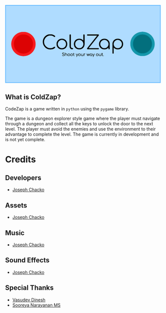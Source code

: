 ![Title Image](assets/images/TitleCard.png)

## What is ColdZap?

CodeZap is a game written in `python` using the `pygame` library.

The game is a dungeon explorer style game where the player must navigate through a dungeon and collect all
the keys to unlock the door to the next level. The player must avoid the enemies and use the environment to
their advantage to complete the level. The game is currently in development and is not yet complete.

# Credits

## Developers

- [Joseph Chacko](https://github.com/CrystallineXXII)

## Assets

- [Joseph Chacko](https://github.com/CrystallineXXII)

## Music

- [Joseph Chacko](https://github.com/CrystallineXXII)

## Sound Effects

- [Joseph Chacko](https://github.com/CrystallineXXII)

## Special Thanks

- [Vasudev Dinesh](https://github.com/reveerb513)
- [Sooreya Narayanan MS](https://github.com/kraitos100)
